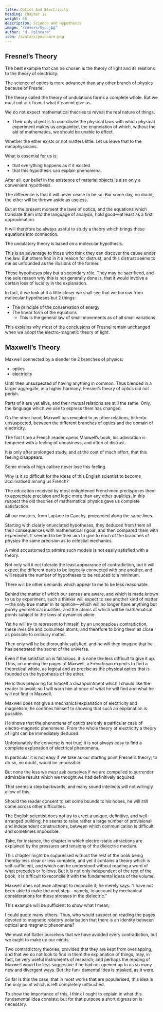 ```yaml
---
title: Optics And Electricity
heading: Chapter 12
weight: 68
description: Science and Hypothesis
image: "/covers/hyp.jpg"
author: "H. Poincare"
icon: /avatars/poincare.png
---
```



## Fresnel’s Theory

The best example that can be chosen is the theory of light and its relations to the theory of electricity. 

The science of optics is more advanced than any other branch of physics because of Fresnel. 

The theory called the theory of undulations forms a complete whole. But we must not ask from it what it cannot give us. 

We do not expect <!-- The object of --> mathematical theories<!--  is not --> to reveal the real nature of things. <!-- ; that would be an unreasonable claim.  --> 
- Their only object is to coordinate the physical laws with which physical experiment makes us acquainted, the enunciation of which, without the aid of mathematics, we should be unable to effect. 

Whether the ether exists or not matters little. Let us leave that to the metaphysicians.

What is essential for us is:
- that everything happens as if it existed
- that this hypothesis can explain phenomena. 

After all, our <!--  have we any other reason for --> belief in the existence of material objects is also only a convenient hypothesis.

The difference is that it will never cease to be so. Bur some day, no doubt, the ether will be thrown aside as useless.

But at the present moment the laws of optics, and the equations which translate them into the language of analysis, hold good—at least as a first approximation. 

It will therefore be always useful to study a theory which brings these equations into connection.

The undulatory theory is based on a molecular hypothesis. 

This is an advantage to those who think they can discover the cause under the law. But others find in it a reason for distrust; and this distrust seems to me as unfounded as the illusions of the former. 

These hypotheses play but a secondary rôle. They may be sacrificed, and the sole reason why this is not generally done
is, that it would involve a certain loss of lucidity in the explanation. 

In fact, if we look at it a little closer we shall see that we borrow from molecular hypotheses but 2 things:
- The principle of the conservation of energy
- The linear form of the equations
  - This is the general law of small movements as of all small variations. 

This explains why most of the conclusions of Fresnel remain unchanged when we adopt the electro-magnetic theory of light.


## Maxwell’s Theory

Maxwell connected by a slender tie 2 branches of physics:
- optics
- electricity

Until then unsuspected of having anything in common. Thus blended in a larger aggregate, in a higher harmony, Fresnel’s theory of optics did not perish. 

Parts of it are yet alive, and their mutual relations are still the same. Only, the language which we use to express them has changed. 

On the other hand, Maxwell has revealed to us other relations, hitherto unsuspected, between the different branches of optics and the domain of electricity.

The first time a French reader opens Maxwell’s book, his admiration is tempered with a feeling of uneasiness, and often of distrust. 

It is only after prolonged study, and at the cost of much effort, that this feeling disappears. 

Some minds of high calibre never lose this feeling. 

Why is it so difficult for the ideas of this English scientist to become acclimatised among us French? 

The education received by most enlightened Frenchmen predisposes them to appreciate precision and logic more than any other qualities. In this respect the old theories of mathematical physics gave us complete satisfaction. 

All our masters, from Laplace to Cauchy, proceeded along the same lines. 

Starting with clearly enunciated hypotheses, they deduced from them all their consequences with mathematical rigour, and then compared them with experiment. It seemed to be their aim to give to each of the branches of physics the same precision as to celestial mechanics.

A mind accustomed to admire such models is not easily satisfied with a theory. 

Not only will it not tolerate the least appearance of contradiction, but it will expect the different parts to be logically connected with one another, and will require the number of hypotheses to be reduced to a minimum.

There will be other demands which appear to me to be less reasonable. 

Behind the matter of which our senses are aware, and which is made known to us by experiment, such a thinker will expect to see another kind of matter—the only true matter in its opinion—which will no longer have anything but purely geometrical qualities, and the atoms of which will be mathematical points subject to the laws of dynamics alone. 

Yet he will try to represent to himself, by an unconscious contradiction, these invisible and colourless
atoms, and therefore to bring them as close as possible to ordinary matter.


Then only will he be thoroughly satisfied, and he will then imagine that he has penetrated the secret of the universe. 

Even if the satisfaction is fallacious, it is none the less difficult to give it up. Thus, on opening the pages
of Maxwell, a Frenchman expects to find a theoretical whole, as logical and as precise as the physical optics that
is founded on the hypothesis of the ether. 

He is thus preparing for himself a disappointment which I should like the reader to avoid; so I will warn him at once of
what he will find and what he will not find in Maxwell. 

Maxwell does not give a mechanical explanation of electricity and magnetism; he confines himself to showing that such an explanation is possible. 

He shows that the phenomena of optics are only a particular case of electro-magnetic phenomena. From the whole theory of electricity a theory of light can be immediately deduced. 

Unfortunately the converse is not true; it is not always easy to find a complete explanation of electrical phenomena. 

In particular it is not easy if we take as our starting point Fresnel’s theory; to do so, no doubt, would be impossible. 

But none the less we must ask ourselves if we are compelled to surrender admirable results which we thought we had definitively acquired. 

That seems a step backwards, and many sound intellects will not willingly allow of this.

Should the reader consent to set some bounds to his hopes, he will still come across other difficulties.

The English scientist does not try to erect a unique, definitive, and well-arranged building; he seems to raise rather a large number of provisional and independent constructions, between which communication is difficult and sometimes impossible. 

Take, for instance, the chapter in which electro-static attractions are explained by the pressures and tensions of the dielectric medium. 

This chapter might be suppressed without the rest of the book being thereby less clear or less complete, and yet it
contains a theory which is self-sufficient, and which can be understood without reading a word of what precedes
or follows. But it is not only independent of the rest of the book; it is difficult to reconcile it with the fundamental ideas of the volume. 

Maxwell does not even attempt to reconcile it; he merely says: “I have not been able to make the next step—namely, to account by mechanical considerations for these stresses in the dielectric.”

This example will be sufficient to show what I mean;

I could quote many others. Thus, who would suspect on reading the pages devoted to magnetic rotatory polarisation that there is an identity between optical and magnetic phenomena?

We must not flatter ourselves that we have avoided every contradiction, but we ought to make up our minds.

Two contradictory theories, provided that they are kept from overlapping, and that we do not look to find in
them the explanation of things, may, in fact, be very useful instruments of research; and perhaps the reading
of Maxwell would be less suggestive if he had not opened up to us so many new and divergent ways. But the fun-
damental idea is masked, as it were. 

So far is this the case, that in most works that are popularised, this idea is the only point which is left completely untouched. 

To show the importance of this, I think I ought to explain in what this fundamental idea consists; but for that purpose a short digression is necessary.

